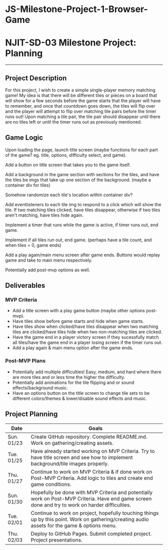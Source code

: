 # JS-Milestone-Project-1-Browser-Game
# NJIT-SD-03 Milestone Project: Planning
--------

## Project Description

For this project, I wish to create a simple single-player memory matching game! My idea is that there will be different tiles or pieces on a board that will show for a few seconds before the game starts that the player will have to remember, and once that countdown goes down, the tiles will flip over and the player will attempt to flip over matching tile pairs before the timer runs out! Upon matching a tile pair, the tile pair should disappear until there are no tiles left or until the timer runs out as previously mentioned.
## Game Logic

Upon loading the page, launch title screen (maybe functions for each part of the game? eg. title, options, difficulty select, and game).

Add a button on title screen that takes you to the game itself.

Add a background in the game section with sections for the tiles, and have the tiles be imgs that take up one section of the background. (maybe a container div for tiles)

Somehow randomize each tile's location within container div?

Add eventlisteners to each tile img to respond to a click which will show the tile. If two matching tiles clicked, have tiles disappear, otherwise if two tiles aren't matching, have tiles hide again.

Implement a timer that runs while the game is active, if timer runs out, end game.

Implement if all tiles run out, end game. (perhaps have a tile count, and when tiles = 0, game ends)

Add a play again/main menu screen after game ends. Buttons would replay game and take to main menu respectively.

Potentially add post-mvp options as well.

## Deliverables

### MVP Criteria

- Add a title screen with a play game button (maybe other options post-mvp).
- Have tiles show before game starts and hide when game starts.
- Have tiles show when clicked/have tiles disappear when two matching tiles are clicked/have tiles hide when two non-matching tiles are clicked.
- Have the game end in a player victory screen if they sucessfully match all tiles/have the game end in a player losing screen if the timer runs out.
- Add a play again & main menu option after the game ends.

### Post-MVP Plans

- Potentially add multiple difficulties! Easy, medium, and hard where there are more tiles and or less time the higher the difficulty. 
- Potentially add animations for the tile flipping and or sound effects/background music.
- Have an options button on the title screen to change tile sets to be different colors/themes & lower/disable sound effects and music.

## Project Planning

| Date | Goals |
| ---- | ----- |
| Sun. 01/23 | Create GitHub repository. Complete README.md. Work on gathering/creating assets. |
| Tue. 01/25 | Have already started working on MVP Criteria. Try to have title screen and see how to implement background/tile images properly. |
| Thu. 01/27 | Continue to work on MVP Criteria & if done work on Post-MVP Criteria. Add logic to tiles and create end game conditions. |
| Sun. 01/30 | Hopefully be done with MVP Criteria and potentially work on Post-MVP Criteria. Have end game screen done and try to work on harder difficulties.  |
| Tue. 02/01 | Continue to work on project, hopefully touching things up by this point. Work on gathering/creating audio assets for the game & options menu. |
| Thu. 02/03 | Deploy to GitHub Pages. Submit completed project. Project presentations. |
